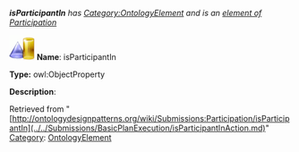 ___isParticipantIn__ has [Category:OntologyElement](../../Category/OntologyElement.md "Category:OntologyElement") and is an [element of](../../Property/ElementOf.md "Property:ElementOf") [Participation](../../Submissions/Participation.md "Submissions:Participation")_


  




[![ObjectProperty](../../images/thumb/c/c3/ObjectProperty.gif/45px-ObjectProperty.gif)](../../Image/ObjectProperty.gif.md "ObjectProperty")
__Name__: isParticipantIn 


__Type:__ owl:ObjectProperty 


__Description__: 





Retrieved from "[http://ontologydesignpatterns.org/wiki/Submissions:Participation/isParticipantIn](../../Submissions/BasicPlanExecution/isParticipantInAction.md)"
 [Category](http://ontologydesignpatterns.org/wiki/Special:Categories "Special:Categories"): [OntologyElement](../../Category/OntologyElement.md "Category:OntologyElement")